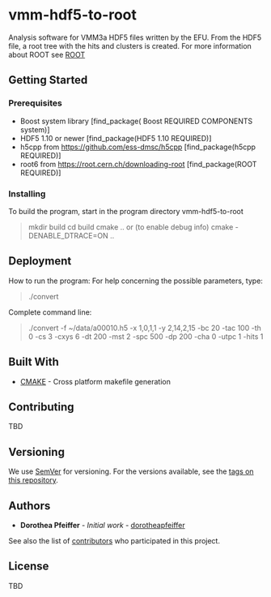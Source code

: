 
# vmm-hdf5-to-root

Analysis software for VMM3a HDF5 files written by the EFU. From the HDF5 file, a root tree with the hits and clusters is created.
For more information about ROOT see [ROOT](https://root.cern.ch/)

## Getting Started

### Prerequisites
- Boost system library [find_package( Boost REQUIRED COMPONENTS system)]
- HDF5 1.10 or newer [find_package(HDF5 1.10 REQUIRED)]
- h5cpp from https://github.com/ess-dmsc/h5cpp [find_package(h5cpp REQUIRED)]
- root6 from https://root.cern.ch/downloading-root [find_package(ROOT REQUIRED)]



### Installing

To build the program, start in the program directory vmm-hdf5-to-root
> mkdir build
> cd build
> cmake .. or (to enable debug info) cmake -DENABLE_DTRACE=ON ..



## Deployment
How to run the program:
For help concerning the possible parameters, type:
> ./convert 


Complete command line:
> ./convert -f ~/data/a00010.h5 -x 1,0,1,1 -y 2,14,2,15 -bc 20 -tac 100 -th 0 -cs 3 -cxys 6 -dt 200 -mst 2 -spc 500 -dp 200 -cha 0 -utpc 1 -hits 1 


## Built With
* [CMAKE](https://cmake.org/) - Cross platform makefile generation


## Contributing
TBD

## Versioning

We use [SemVer](http://semver.org/) for versioning. For the versions available, see the [tags on this repository](https://github.com/your/project/tags).

## Authors

* **Dorothea Pfeiffer** - *Initial work* - [dorotheapfeiffer](https://github.com/dorotheapfeiffer)

See also the list of [contributors](https://github.com/ess-dmsc/vmmm-hdf5-to-root/contributors) who participated in this project.

## License

TBD